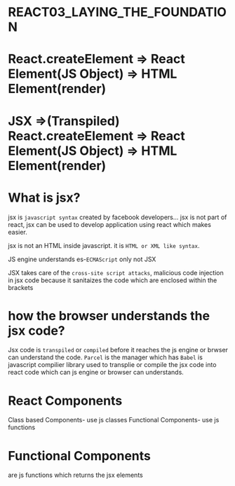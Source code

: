 # REACT03_LAYING_THE_FOUNDATION

# React.createElement => React Element(JS Object) => HTML Element(render)

# JSX =>(Transpiled) React.createElement => React Element(JS Object) => HTML Element(render)

# What is jsx?

jsx is `javascript syntax` created by facebook developers... jsx is not part of react, jsx can be used to develop application using react which makes easier.

jsx is not an HTML inside javascript. it is `HTML or XML like syntax`.

JS engine understands es-`ECMAScript` only not JSX

JSX takes care of the `cross-site script attacks`, malicious code injection in jsx code because it sanitaizes the code which are enclosed within the brackets

# how the browser understands the jsx code?

Jsx code is `transpiled` or `compiled` before it reaches the js engine or brwser can understand the code. `Parcel` is the manager which has `Babel` is javascript compilier library used to transplie or compile the jsx code into react code which can js engine or browser can understands.

# React Components

Class based Components- use js classes
Functional Components- use js functions

# Functional Components

are js functions which returns the jsx elements
